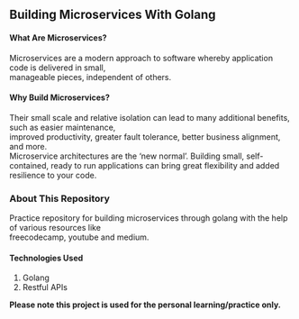 ## Building Microservices With Golang

#### What Are Microservices?
Microservices are a modern approach to software whereby application code is delivered in small, <br>
manageable pieces, independent of others.

#### Why Build Microservices?
Their small scale and relative isolation can lead to many additional benefits, such as easier maintenance, <br>
improved productivity, greater fault tolerance, better business alignment, and more. <br>
Microservice architectures are the ‘new normal’. Building small, self-contained, ready to run applications can bring great flexibility and added resilience to your code.

### About This Repository
Practice repository for building microservices through golang with the help of various resources like<br>
freecodecamp, youtube and medium.<br>

#### Technologies Used
1. Golang
2. Restful APIs

<b>Please note this project is used for the personal learning/practice only.</b>